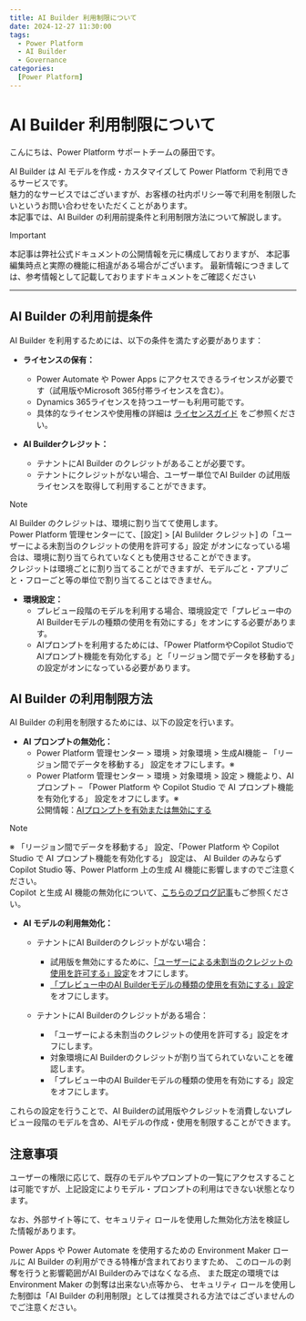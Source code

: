 ```yaml
---
title: AI Builder 利用制限について
date: 2024-12-27 11:30:00
tags:
  - Power Platform
  - AI Builder
  - Governance
categories:
  [Power Platform]
---
```


# AI Builder 利用制限について

こんにちは、Power Platform サポートチームの藤田です。  

AI Builder は AI モデルを作成・カスタマイズして Power Platform で利用できるサービスです。<br>
魅力的なサービスではございますが、お客様の社内ポリシー等で利用を制限したいというお問い合わせをいただくことがあります。<br>
本記事では、AI Builder の利用前提条件と利用制限方法について解説します。

<!-- ここに Read more 以降の文章 -->
> [!IMPORTANT] 
> 本記事は弊社公式ドキュメントの公開情報を元に構成しておりますが、 本記事編集時点と実際の機能に相違がある場合がございます。 
> 最新情報につきましては、参考情報として記載しておりますドキュメントをご確認ください

---

## AI Builder の利用前提条件
AI Builder を利用するためには、以下の条件を満たす必要があります：

- **ライセンスの保有：** 
  - Power Automate や Power Apps にアクセスできるライセンスが必要です（試用版やMicrosoft 365付帯ライセンスを含む）。
  - Dynamics 365ライセンスを持つユーザーも利用可能です。
  - 具体的なライセンスや使用権の詳細は [ライセンスガイド](https://go.microsoft.com/fwlink/?LinkId=2085130) をご参照ください。

- **AI Builderクレジット：** 
  - テナントにAI Builder のクレジットがあることが必要です。
  - テナントにクレジットがない場合、ユーザー単位でAI Builder の試用版ライセンスを取得して利用することができます。

> [!NOTE]
> AI Builder のクレジットは、環境に割り当てて使用します。 <br>
> Power Platform 管理センターにて、[設定] > [AI Bulilder クレジット] の「ユーザーによる未割当のクレジットの使用を許可する」設定 がオンになっている場合は、環境に割り当てられていなくとも使用させることができます。 <br>
> クレジットは環境ごとに割り当てることができますが、モデルごと・アプリごと・フローごと等の単位で割り当てることはできません。

- **環境設定：** 
  - プレビュー段階のモデルを利用する場合、環境設定で「プレビュー中のAI Builderモデルの種類の使用を有効にする」をオンにする必要があります。
  - AIプロンプトを利用するためには、「Power PlatformやCopilot StudioでAIプロンプト機能を有効化する」と「リージョン間でデータを移動する」の設定がオンになっている必要があります。

## AI Builder の利用制限方法
AI Builder の利用を制限するためには、以下の設定を行います。

- **AI プロンプトの無効化：** 
  - Power Platform 管理センター > 環境 > 対象環境 > 生成AI機能 – 「リージョン間でデータを移動する」 設定をオフにします。※
  - Power Platform 管理センター > 環境 > 対象環境 > 設定 > 機能より、AI プロンプト – 「Power Platform や Copilot Studio で AI プロンプト機能を有効化する」 設定をオフにします。※<br>
  公開情報：[AIプロンプトを有効または無効にする](https://learn.microsoft.com/ja-jp/ai-builder/administer#enable-or-disable-ai-prompts-in-power-platform-and-copilot-studio)

> [!NOTE]
> ※ 「リージョン間でデータを移動する」 設定、「Power Platform や Copilot Studio で AI プロンプト機能を有効化する」 設定は、
> AI Builder のみならず Copilot Studio 等、Power Platform 上の生成 AI 機能に影響しますのでご注意ください。<br>
> Copilot と生成 AI 機能の無効化について、[こちらのブログ記事](https://jpdynamicscrm.github.io/blog/copilotstudio/copilot-studio-data-handling/#Copilot-%E3%81%A8%E7%94%9F%E6%88%90-AI-%E6%A9%9F%E8%83%BD%E3%81%AE%E7%84%A1%E5%8A%B9%E5%8C%96%E3%81%AB%E3%81%A4%E3%81%84%E3%81%A6)もご参照ください。

- **AI モデルの利用無効化：**
  - テナントにAI Builderのクレジットがない場合：
    - 試用版を無効にするために、[「ユーザーによる未割当のクレジットの使用を許可する」設定](https://learn.microsoft.com/ja-jp/ai-builder/ai-builder-trials#can-i-block-users-in-my-organization-from-signing-up-for-an-ai-builder-trial)をオフにします。
    - [「プレビュー中のAI Builderモデルの種類の使用を有効にする」設定](https://learn.microsoft.com/ja-jp/ai-builder/administer#enable-or-disable-ai-builder-preview-features)をオフにします。

  - テナントにAI Builderのクレジットがある場合：
    - 「ユーザーによる未割当のクレジットの使用を許可する」設定をオフにします。
    - 対象環境にAI Builderのクレジットが割り当てられていないことを確認します。
    - 「プレビュー中のAI Builderモデルの種類の使用を有効にする」設定をオフにします。

これらの設定を行うことで、AI Builderの試用版やクレジットを消費しないプレビュー段階のモデルを含め、AIモデルの作成・使用を制限することができます。

## 注意事項
ユーザーの権限に応じて、既存のモデルやプロンプトの一覧にアクセスすることは可能ですが、上記設定によりモデル・プロンプトの利用はできない状態となります。

なお、外部サイト等にて、セキュリティ ロールを使用した無効化方法を検証した情報があります。

Power Apps や Power Automate を使用するための Environment Maker ロールに AI Builder の利用ができる特権が含まれておりますため、
このロールの剥奪を行うと影響範囲がAI Builderのみではなくなる点、
また既定の環境では Environment Maker の剝奪は出来ない点等から、
セキュリティ ロールを使用した制御は「AI Builder の利用制限」としては推奨される方法ではございませんのでご注意ください。
